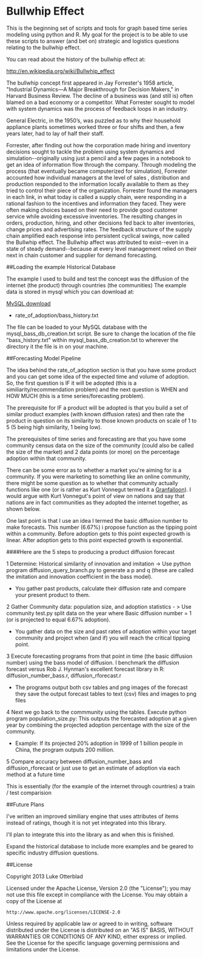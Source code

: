 Bullwhip Effect
===============

This is the beginning set of scripts and tools for graph based time series modeling using python and R. 
My goal for the project is to be able to use these scripts to answer (and bet on) strategic and
logistics questions relating to the bullwhip effect.

You can read about the history of the bullwhip effect at:

http://en.wikipedia.org/wiki/Bullwhip_effect

The bullwhip concept first appeared in Jay Forrester's 1958 article, "Industrial Dynamics—A Major Breakthrough
for Decision Makers," in Harvard Business Review.  The decline of a business was (and still is) often blamed 
on a bad economy or a competitor.  What Forrester sought to model with system dynamics was the process of feedback loops in an industry. 

General Electric, in the 1950’s, was puzzled as to why their household appliance plants sometimes worked three or four shifts and then, a few years later, had to lay of half their staff.

Forrester, after finding out how the corporation made hiring and inventory decisions sought to tackle the problem using system dynamics and simulation--originally using just a pencil and a few pages in a notebook to get an idea of information flow through the company. Through modeling the process (that eventually became computerized for simulation), Forrester accounted how individual managers at the level of sales , distribution and production responded to the information locally available to them as they tried to control their piece of the organization.
Forrester found the managers in each link, in what today is called a supply chain, were responding in a rational fashion to the incentives and information they faced. They were often making choices based on their need to provide good customer service while avoiding excessive inventories. The resulting changes in orders, production, hiring, and other decisions fed back to alter inventories, change prices and advertising rates. The feedback structure of the supply chain amplified each response into persistent cyclical swings, now called the Bullwhip effect. The Bullwhip affect was attributed to exist--even in a state of steady demand--because at every level management relied on their next in chain customer and supplier for demand forecasting. 

##Loading the example Historical Database

 The example I used to build and test the concept was the diffusion of the internet (the product) through countries (the communities)
 The example data is stored in mysql which you can download at:
 
 [MySQL download](http://dev.mysql.com/downloads/mysql/)

   * rate_of_adoption/bass_history.txt 

   The file can be loaded to your MySQL database with the mysql_bass_db_creation.txt script. 
   Be sure to change the location of the file "bass_history.txt" within mysql_bass_db_creation.txt
   to wherever the directory it the file is in on your machine.

##Forecasting Model Pipeline 

The idea behind the rate_of_adoption section is that you have some product and you can get some idea of the expected 
time and volume of adoption. So, the first question is IF it will be adopted (this is a similiarity/recommendation problem)
and the next question is WHEN and HOW MUCH (this is a time series/forecasting problem). 

The prerequisite for IF a product will be adopted is that you build a set of similar product examples (with known diffusion rates)
and then rate the product in question on its similarity to those known products on scale of 1 to 5 (5 being high similarity, 1 being low). 

The prerequisites of time series and forecasting are that you have some community census data on the size of the community (could also
be called the size of the market) and 2 data points (or more) on the percentage adoption within that community. 

There can be some error as to whether a market you're aiming for is a community. If you were marketing to something like an online community, there might
be some question as to whether that community actually functions like one (or is rather as Kurt Vonnegut termed it a [Granfalloon](http://en.wikipedia.org/wiki/Granfalloon)). 
I would argue with Kurt Vonnegut's point of view on nations and say that nations are in fact communities as they adopted the internet together, as shown below. 

One last point is that I use an idea I termed the basic diffusion number to make forecasts. This number (6.67%)
i propose function as the tipping point within a community. Before adoption gets to this point expected growth
is linear. After adoption gets to this point expected growth is exponential. 

####Here are the 5 steps to producing a product diffusion forecast

1  Determine:  Historical similarity of innovation and imitation -> Use python program diffusion_query_branch.py 
to generate a p and q (these are called the imitation and innovation coefficient in the bass model). 

   * You gather past products, calculate their diffusion rate and compare your present product to them. 

2 	Gather Community data: population size, and adoption statistics - >  Use community test.py split data on the 
year where Basic diffusion number = 1 (or is projected to equal 6.67% adoption). 

   * You gather data on the size and past rates of adoption within your target community and project when (and if) you will reach the critical tipping point. 

3 	Execute forecasting programs from that point in time (the basic diffusion number)
using the bass model of diffusion. I benchmark the diffusion forecast versus
Rob J. Hynman's excellent forecast library in R: diffusion_number_bass.r, diffusion_rforecast.r

   * The programs output both csv tables and png images of the forecast 
they save the output forecast tables to text (csv) files and images to png files

4 	Next we go back to the commmunity using the tables. Execute python program population_size.py: This outputs the forecasted adoption at a given year by
combining the projected adoption percentage  with the size of the community. 

   * Example: If its projected  20% adoption in 1999 of 1 billion people in China, the program outputs 200 million. 

5 	Compare accuracy between diffusion_number_bass and diffusion_rforecast or just use to get an estimate 
of adoption via each method at a future time

   This is essentially (for the example of the internet through countries) a train / test comparision


##Future Plans

 I've written an improved similiary engine that uses attributes of items instead of ratings, 
 though it is not yet integrated into this library.
 
 I'll plan to integrate this into the library as and when this is finished.
   
 Expand the historical database to include more examples and be geared to specific industry
 diffusion questions. 
   

##License

Copyright 2013 Luke Otterblad

Licensed under the Apache License, Version 2.0 (the "License");
you may not use this file except in compliance with the License.
You may obtain a copy of the License at

    http://www.apache.org/licenses/LICENSE-2.0

Unless required by applicable law or agreed to in writing, software
distributed under the License is distributed on an "AS IS" BASIS,
WITHOUT WARRANTIES OR CONDITIONS OF ANY KIND, either express or implied.
See the License for the specific language governing permissions and
limitations under the License.
